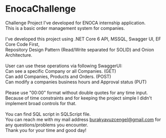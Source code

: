 # EnocaChallenge
 Challenge Project I've developed for ENOCA internship application.
 <br>
 This is a basic order management system for companies.
 <br><br>
 I've developed this project using .NET Core 6 API, MSSQL, Swagger UI, EF Core Code First,
 <br>
 Repository Design Pattern (Read/Write separated for SOLID) and Onion Architecture.
 <br><br>
 User can use these operations via following SwaggerUI:
 <br>
 Can see a specific Company or all Companies. (GET)
 <br>
 Can add Companies, Products and Orders. (POST)
 <br>
 Can modify a companies business hours and Approval status (PUT)
 <br><br>
Please use "00:00" format without double quotes for any time input.
<br>
Because of time constraints and for keeping the project simple I didn't implement broad controls for that.
<br><br>
You can find SQL script in SQLScript file.
<br>
You can reach me with my mail address burakyavuzcengel@gmail.com for any questions/problems you encounter.
<br>
Thank you for your time and good day!

